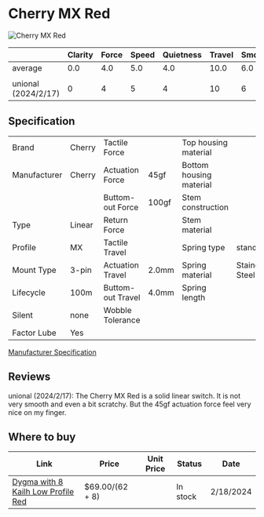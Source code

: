 # Cherry MX Red

![Cherry MX Red](https://www.cherry-world.com/media/catalog/product/cache/661c0bae3bb54b88fbb1b415a9d390cb/m/x/mx1a-l1na_sideview4.jpg)

|                     | Clarity | Force | Speed | Quietness | Travel | Smoothness | Stability | Crispness | Thockiness | Clackiness | Poppiness | RGB | Consistency | Overall |
| ------------------- | ------- | ----- | ----- | --------- | ------ | ---------- | --------- | --------- | ---------- | ---------- | --------- | --- | ----------- | ------- |
| average             | 0.0     | 4.0   | 5.0   | 4.0       | 10.0   | 6.0        | 6.0       | 8.0       | 6.0        | 5.0        | 6.0       | 9.0 |             | 7.0     |
|                     |         |       |       |           |        |            |           |           |            |            |           |     |             |         |
| unional (2024/2/17) | 0       | 4     | 5     | 4         | 10     | 6          | 6         | 8         | 6          | 5          | 6         | 9   |             | 7       |

## Specification

|              |        |                   |       |                         |                |
| ------------ | ------ | ----------------- | ----- | ----------------------- | -------------- |
| Brand        | Cherry | Tactile Force     |       | Top housing material    |                |
| Manufacturer | Cherry | Actuation Force   | 45gf  | Bottom housing material |                |
|              |        | Buttom-out Force  | 100gf | Stem construction       |                |
| Type         | Linear | Return Force      |       | Stem material           |                |
| Profile      | MX     | Tactile Travel    |       | Spring type             | standard       |
| Mount Type   | 3-pin  | Actuation Travel  | 2.0mm | Spring material         | Stainess Steel |
| Lifecycle    | 100m   | Buttom-out Travel | 4.0mm | Spring length           |                |
| Silent       | none   | Wobble Tolerance  |       |                         |                |
| Factor Lube  | Yes    |                   |       |                         |                |

[Manufacturer Specification](https://cherry.saas.contentserv.com/admin/rest/smart/preset/28?ContextIDs=22260&Dpi=72&PDFPrintable=0&PDFTitle=&PDFSubject=&PDFAuthor=&PDFKeywords=&PDFUserPassword=&PDFAdminPassword=&PDFAllowPrinting=0&PDFAllowCopying=0&PDFAllowModification=0&PDFAllowAnnotation=0&Language=36&Format=pdfreactor&Download=0&Colorspace=rgb&MarksAndBleeds=0&PDFConformance=431)

## Reviews

unional (2024/2/17):
The Cherry MX Red is a solid linear switch.
It is not very smooth and even a bit scratchy.
But the 45gf actuation force feel very nice on my finger.

## Where to buy

| Link                                                                                               | Price           | Unit Price | Status   | Date      |
| -------------------------------------------------------------------------------------------------- | --------------- | ---------- | -------- | --------- |
| [Dygma with 8 Kailh Low Profile Red](https://dygma.com/products/switches?variant=43658510205166) | $69.00/(62 + 8) |            | In stock | 2/18/2024 |
